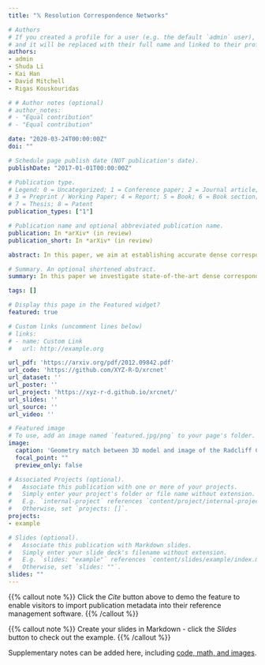 ```yaml
---
title: "𝕏 Resolution Correspondence Networks"

# Authors
# If you created a profile for a user (e.g. the default `admin` user), write the username (folder name) here 
# and it will be replaced with their full name and linked to their profile.
authors:
- admin
- Shuda Li
- Kai Han
- David Mitchell
- Rigas Kouskouridas

# # Author notes (optional)
# author_notes:
# - "Equal contribution"
# - "Equal contribution"

date: "2020-03-24T00:00:00Z"
doi: ""

# Schedule page publish date (NOT publication's date).
publishDate: "2017-01-01T00:00:00Z"

# Publication type.
# Legend: 0 = Uncategorized; 1 = Conference paper; 2 = Journal article;
# 3 = Preprint / Working Paper; 4 = Report; 5 = Book; 6 = Book section;
# 7 = Thesis; 8 = Patent
publication_types: ["1"]

# Publication name and optional abbreviated publication name.
publication: In *arXiv* (in review)
publication_short: In *arXiv* (in review)

abstract: In this paper, we aim at establishing accurate dense correspondences between a pair of images with overlapping field of view under challenging illumination variation, viewpoint changes, and style differences. Through an extensive ablation study of the state-of-the-art correspondence networks, we surprisingly discovered that the widely adopted 4D correlation tensor and its related learning and processing modules could be de-parameterised and removed from training with merely a minor impact over the final matching accuracy. Disabling these computational expensive modules dramatically speeds up the training procedure and allows to use 4 times bigger batch size, which in turn compensates for the accuracy drop. Together with a multi-GPU inference stage, our method facilitates the systematic investigation of the relationship between matching accuracy and up-sampling resolution of the native testing images from 1280 to 4K. This leads to discovery of the existence of an optimal resolution 𝕏 that produces accurate matching performance surpassing the state-of-the-art methods particularly over the lower error band on public benchmarks for the proposed network.

# Summary. An optional shortened abstract.
summary: In this paper we investigate state-of-the-art dense correspondence networks and their ability to process high-resolution images. This leads to discovery of the existence of an optimal resolution 𝕏.

tags: []

# Display this page in the Featured widget?
featured: true

# Custom links (uncomment lines below)
# links:
# - name: Custom Link
#   url: http://example.org

url_pdf: 'https://arxiv.org/pdf/2012.09842.pdf'
url_code: 'https://github.com/XYZ-R-D/xrcnet'
url_dataset: ''
url_poster: ''
url_project: 'https://xyz-r-d.github.io/xrcnet/'
url_slides: ''
url_source: ''
url_video: ''

# Featured image
# To use, add an image named `featured.jpg/png` to your page's folder. 
image:
  caption: 'Geometry match between 3D model and image of the Radcliff Camera in Oxford'
  focal_point: ""
  preview_only: false

# Associated Projects (optional).
#   Associate this publication with one or more of your projects.
#   Simply enter your project's folder or file name without extension.
#   E.g. `internal-project` references `content/project/internal-project/index.md`.
#   Otherwise, set `projects: []`.
projects:
- example

# Slides (optional).
#   Associate this publication with Markdown slides.
#   Simply enter your slide deck's filename without extension.
#   E.g. `slides: "example"` references `content/slides/example/index.md`.
#   Otherwise, set `slides: ""`.
slides: ""
---
```


{{% callout note %}}
Click the *Cite* button above to demo the feature to enable visitors to import publication metadata into their reference management software.
{{% /callout %}}

{{% callout note %}}
Create your slides in Markdown - click the *Slides* button to check out the example.
{{% /callout %}}

Supplementary notes can be added here, including [code, math, and images](https://wowchemy.com/docs/writing-markdown-latex/).
